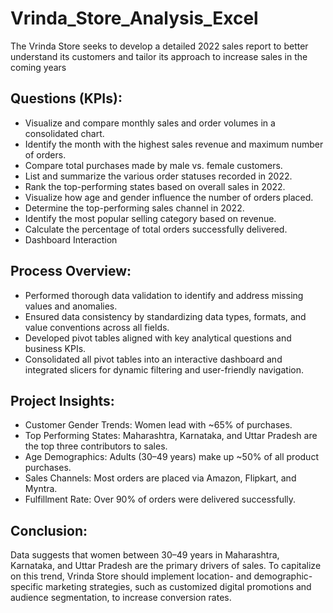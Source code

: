 # Vrinda_Store_Analysis_Excel
The Vrinda Store seeks to develop a detailed 2022 sales report to better understand its customers and tailor its approach to increase sales in the coming years

## Questions (KPIs):
- Visualize and compare monthly sales and order volumes in a consolidated chart.<br>
- Identify the month with the highest sales revenue and maximum number of orders.<br>
- Compare total purchases made by male vs. female customers.<br>
- List and summarize the various order statuses recorded in 2022.<br>
- Rank the top-performing states based on overall sales in 2022.<br>
- Visualize how age and gender influence the number of orders placed.<br>
- Determine the top-performing sales channel in 2022.<br>
- Identify the most popular selling category based on revenue.<br>
- Calculate the percentage of total orders successfully delivered.<br>
- Dashboard Interaction

## Process Overview:
- Performed thorough data validation to identify and address missing values and anomalies.<br>
- Ensured data consistency by standardizing data types, formats, and value conventions across all fields.<br>
- Developed pivot tables aligned with key analytical questions and business KPIs.<br>
- Consolidated all pivot tables into an interactive dashboard and integrated slicers for dynamic filtering and user-friendly navigation.<br>

## Project Insights:
- Customer Gender Trends: Women lead with ~65% of purchases.<br>
- Top Performing States: Maharashtra, Karnataka, and Uttar Pradesh are the top three contributors to sales.<br>
- Age Demographics: Adults (30–49 years) make up ~50% of all product purchases.<br>
- Sales Channels: Most orders are placed via Amazon, Flipkart, and Myntra.<br>
- Fulfillment Rate: Over 90% of orders were delivered successfully.<br>

## Conclusion:
Data suggests that women between 30–49 years in Maharashtra, Karnataka, and Uttar Pradesh are the primary drivers of sales. To capitalize on this trend, Vrinda Store should implement location- and demographic-specific marketing strategies, such as customized digital promotions and audience segmentation, to increase conversion rates.
